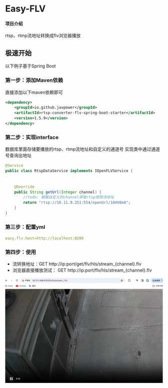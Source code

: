 
# Easy-FLV

#### 项目介绍
rtsp、rtmp流地址转换成flv浏览器播放

极速开始
-------------------------------------
以下例子基于Spring Boot

### 第一步：添加Maven依赖

直接添加以下maven依赖即可

```xml
<dependency>
    <groupId>io.github.javpower</groupId>
    <artifactId>rtsp-converter-flv-spring-boot-starter</artifactId>
    <version>1.5.9</version>
</dependency>
```
### 第二步：实现interface
数据库里面存储要播放的rtsp、rtmp流地址和自定义的通道号 实现类中通过通道号查询出地址<br>
```java
@Service
public class RtspDataService implements IOpenFLVService {


    @Override
    public String getUrl(Integer channel) {
        //todo: 根据自定义的channel获取rtsp视频流地址
        return "rtsp://10.11.9.251:554/openUrl/16HV8mA";
    }
}
```
### 第三步：配置yml
```yml
easy.flv.host=http://localhost:8200
```
### 第四步：使用

- 流转换地址：GET http://ip:port/get/flv/hls/stream_{channel}.flv
- 浏览器直接播放测试： GET http://ip:port/flv/hls/stream_{channel}.flv

![img.png](img.png)
